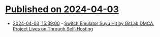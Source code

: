 # [Published on 2024-04-03](index.md)

* [2024-04-03, 15:39:00](https://soylentnews.org/article.pl?sid=24/04/02/0329216&from=rss) - [Switch Emulator Suyu Hit by GitLab DMCA, Project Lives on Through Self-Hosting](https://soylentnews.org/article.pl?sid=24/04/02/0329216&from=rss)

